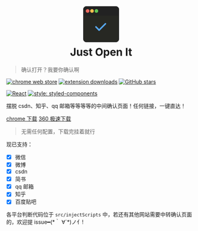 <h1 align="center">
  <br>
  <a href="#"><img src="https://raw.githubusercontent.com/elegantYU/just-open-it/master/public/icons/icon.png" alt="Just Open It" width="100"></a>
  <br>
  Just Open It
  <br>
</h1>

> 确认打开？我要你确认啊

[![chrome web store](https://img.shields.io/chrome-web-store/v/mibogfohjjfppmobdajcjeobbfnobmfo.svg)](https://chrome.google.com/webstore/detail/mibogfohjjfppmobdajcjeobbfnobmfo)
[![extension downloads](https://img.shields.io/chrome-web-store/users/mibogfohjjfppmobdajcjeobbfnobmfo.svg?label=users)](https://chrome.google.com/webstore/detail/mibogfohjjfppmobdajcjeobbfnobmfo)
[![GitHub stars](https://img.shields.io/github/stars/elegantYU/just-open-it)](https://github.com/elegantYU/just-open-it/stargazers)

[![React](https://img.shields.io/badge/react-react17.0.1-blue)](https://github.com/facebook/react)
[![style: styled-components](https://img.shields.io/badge/style-%F0%9F%92%85%20styled--components-orange.svg?colorB=daa357&colorA=db748e)](https://github.com/styled-components/styled-components)

摆脱 csdn、知乎、qq 邮箱等等等等的中间确认页面！任何链接，一键直达！

[chrome 下载](https://chrome.google.com/webstore/detail/mibogfohjjfppmobdajcjeobbfnobmfo)
[360 极速下载](https://ext.chrome.360.cn/webstore/search/just%20open%20it)

> 无需任何配置，下载完挂着就行

现已支持：

- [x] 微信
- [x] 微博
- [x] csdn
- [x] 简书
- [x] qq 邮箱
- [x] 知乎
- [x] 百度贴吧

各平台判断代码位于 `src/injectScripts` 中，若还有其他网站需要中转确认页面的，欢迎提 issue━(\*｀ ∀´\*)ノ亻!
